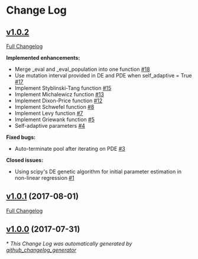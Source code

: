 # Change Log

## [v1.0.2](https://github.com/pablormier/yabox/tree/HEAD)

[Full Changelog](https://github.com/pablormier/yabox/compare/1.0.1...HEAD)

**Implemented enhancements:**

- Merge \_eval and \_eval\_population into one function [\#18](https://github.com/pablormier/yabox/issues/18)
- Use mutation interval provided in DE and PDE when self\_adaptive = True [\#17](https://github.com/pablormier/yabox/issues/17)
- Implement Styblinski-Tang function [\#15](https://github.com/pablormier/yabox/issues/15)
- Implement Michalewicz function [\#13](https://github.com/pablormier/yabox/issues/13)
- Implement Dixon-Price function [\#12](https://github.com/pablormier/yabox/issues/12)
- Implement Schwefel function [\#8](https://github.com/pablormier/yabox/issues/8)
- Implement Levy function [\#7](https://github.com/pablormier/yabox/issues/7)
- Implement Griewank function [\#5](https://github.com/pablormier/yabox/issues/5)
- Self-adaptive parameters [\#4](https://github.com/pablormier/yabox/issues/4)

**Fixed bugs:**

- Auto-terminate pool after iterating on PDE [\#3](https://github.com/pablormier/yabox/issues/3)

**Closed issues:**

- Using scipy's DE genetic algorithm for initial parameter estimation in non-linear regression [\#1](https://github.com/pablormier/yabox/issues/1)

## [v1.0.1](https://github.com/pablormier/yabox/tree/1.0.1) (2017-08-01)
[Full Changelog](https://github.com/pablormier/yabox/compare/1.0.0...1.0.1)

## [v1.0.0](https://github.com/pablormier/yabox/tree/1.0.0) (2017-07-31)


\* *This Change Log was automatically generated by [github_changelog_generator](https://github.com/skywinder/Github-Changelog-Generator)*
